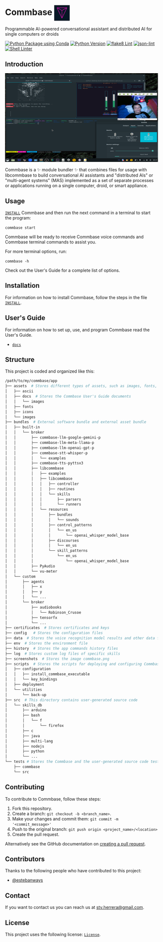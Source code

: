 # Commbase <img align="center" alt="Commbase" width="10%" src="./assets/docs/images/commbase.png" />

Programmable AI-powered conversational assistant and distributed AI for single computers or droids

[![Python Package using Conda](https://github.com/mydroidandi/commbase/actions/workflows/python-package-conda.yml/badge.svg)](https://github.com/mydroidandi/commbase/actions/workflows/python-package-conda.yml)
[![Python Version](https://img.shields.io/badge/Python-3.10%20%7C%203.11%20%7C%203.12-blue)](https://img.shields.io/badge/python-3.10%20%7C%203.11%20%7C%203.12-blue)
[![flake8 Lint](https://github.com/mydroidandi/commbase/actions/workflows/python-flake8-lint.yml/badge.svg)](https://github.com/mydroidandi/commbase/actions/workflows/python-flake8-lint.yml)
[![json-lint](https://github.com/mydroidandi/commbase/actions/workflows/jq-json-lint.yml/badge.svg)](https://github.com/mydroidandi/commbase/actions/workflows/jq-json-lint.yml)
[![Shell Linter](https://github.com/mydroidandi/commbase/actions/workflows/shell-linter.yml/badge.svg)](https://github.com/mydroidandi/commbase/actions/workflows/shell-linter.yml)


## Introduction

<img alt="Commbase" src="./screenshots/commbase.png?raw=true" width="550" height="291" />

Commbase is a ✨ module bundler ✨ that combines files for usage with libcommbase to build conversational AI assistants and "distributed AIs" or "multi-agent systems" (MAS) implemented as a set of separate processes or applications running on a single computer, droid, or smart appliance.

## Usage

[`INSTALL`](./INSTALL) Commbase and then run the next command in a terminal to start the program:

`commbase start`

Commbase will be ready to receive Commbase voice commands and Commbase terminal commands to assist you.

For more terminal options, run:

`commbase -h`

Check out the User's Guide for a complete list of options.

## Installation

For information on how to install Commbase, follow the steps in the file [`INSTALL`](./INSTALL).

## User's Guide

For information on how to set up, use, and program Commbase read the User's Guide.

* [`docs`](/assets/docs) 

## Structure

This project is coded and organized like this:

```sh
/path/to/my/commbase/app
├── assets  # Stores different types of assets, such as images, fonts, and ASCII art
│   ├── ascii
│   ├── docs  # Stores the Commbase User's Guide documents
│   │   └── images
│   ├── fonts
│   ├── icons
│   └── images
├── bundles  # External software bundle and external asset bundle
│   ├── built-in
│   │   └── broker
│   │       ├── commbase-llm-google-gemini-p
│   │       ├── commbase-llm-meta-llama-p
│   │       ├── commbase-llm-openai-gpt-p
│   │       ├── commbase-stt-whisper-p
│   │       │   └── examples
│   │       ├── commbase-tts-pyttsx3
│   │       ├── libcommbase
│   │       │   ├── examples
│   │       │   ├── libcommbase
│   │       │   │   ├── controller
│   │       │   │   ├── routines
│   │       │   │   └── skills
│   │       │   │       ├── parsers
│   │       │   │       └── runners
│   │       │   └── resources
│   │       │       ├── bundles
│   │       │       │   └── sounds
│   │       │       ├── control_patterns
│   │       │       │   └── en_us
│   │       │       │       └── openai_whisper_model_base
│   │       │       ├── discourses
│   │       │       │   └── en_us
│   │       │       └── skill_patterns
│   │       │           └── en_us
│   │       │               └── openai_whisper_model_base
│   │       ├── PyAudio
│   │       └── vu-meter
│   └── custom
│       ├── agents
│       │   ├── x
│       │   ├── y
│       │   └── ...
│       └── broker
│           ├── audiobooks
│           │   └── Robinson_Crusoe
│           ├── tensorfx
│           └── ...
├── certificates  # Stores certificates and keys
├── config   # Stores the configuration files
├── data  # Stores the voice recognition model results and other data files
├── env  # Stores the environment file
├── history  # Stores the app commands history files
├── log  # Stores custom log files of specific skills
├── screenshots  # Stores the image commbase.png
├── scripts  # Stores the scripts for deploying and configuring Commbase, and a few utils
│   ├── configuration
│   │   ├── install_commbase_executable
│   │   └── key_bindings
│   ├── deployment
│   └── utilities
│       └── back-up
├── src  # This directory contains user-generated source code
│   └── skills_db
│       ├── arduino
│       ├── bash
│       │   └── f
│       │       └── firefox
│       ├── c
│       ├── java
│       ├── multi-lang
│       ├── nodejs
│       ├── python
│       └── ...
└── tests # Stores the Commbase and the user-generated source code tests
    ├── commbase
    └── src
```

## Contributing

To contribute to Commbase, follow these steps:

1. Fork this repository.
2. Create a branch: `git checkout -b <branch_name>`.
3. Make your changes and commit them: `git commit -m '<commit_message>'`
4. Push to the original branch: `git push origin <project_name>/<location>`
5. Create the pull request.

Alternatively see the GitHub documentation on [creating a pull request](https://help.github.com/en/github/collaborating-with-issues-and-pull-requests/creating-a-pull-request).

## Contributors

Thanks to the following people who have contributed to this project:

* [@estebanways](https://github.com/estebanways)

## Contact

If you want to contact us you can reach us at <stv.herrera@gmail.com>.

## License

This project uses the following license: [`License`](./COPYING).
